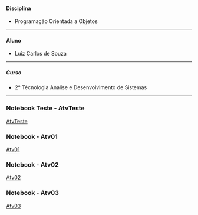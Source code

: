 #### Disciplina
* Programação Orientada a Objetos
**********************
#### Aluno
   * Luiz Carlos de Souza
**********************

##### Curso
   * 2° Técnologia Analise e Desenvolvimento de Sistemas   
**********************

### Notebook Teste - AtvTeste
[AtvTeste](https://github.com/lcsouzacvel/IFPR_CVEL/blob/main/poo/AtvTeste/notebook/AtividadeTeste.ipynb)

### Notebook - Atv01
[Atv01](https://github.com/lcsouzacvel/IFPR_CVEL/blob/main/poo/Atv01/notebook/Atv01.ipynb)

### Notebook - Atv02
[Atv02](https://github.com/lcsouzacvel/IFPR_CVEL/blob/main/poo/Atv02/notebook/Atv02.ipynb)

### Notebook - Atv03
[Atv03](https://github.com/lcsouzacvel/IFPR_CVEL/blob/main/poo/Atv03/notebook/Atv03.ipynb)
